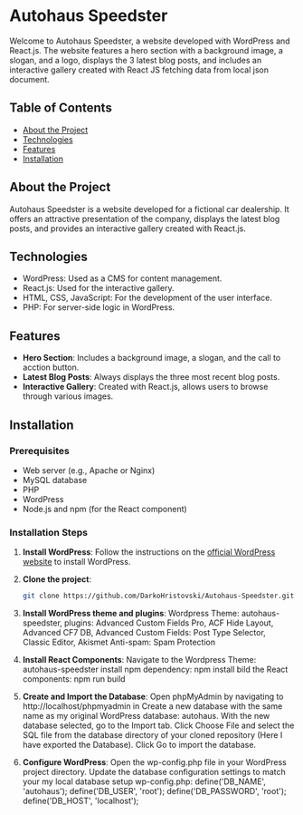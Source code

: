 # Autohaus Speedster

Welcome to Autohaus Speedster, a website developed with WordPress and React.js. The website features a hero section with a background image, a slogan, and a logo, displays the 3 latest blog posts, and includes an interactive gallery created with React JS fetching data from local json document.

## Table of Contents

- [About the Project](#about-the-project)
- [Technologies](#technologies)
- [Features](#features)
- [Installation](#installation)


## About the Project

Autohaus Speedster is a website developed for a fictional car dealership. It offers an attractive presentation of the company, displays the latest blog posts, and provides an interactive gallery created with React.js.

## Technologies

- WordPress: Used as a CMS for content management.
- React.js: Used for the interactive gallery.
- HTML, CSS, JavaScript: For the development of the user interface.
- PHP: For server-side logic in WordPress.

## Features

- **Hero Section**: Includes a background image, a slogan, and the call to acction button.
- **Latest Blog Posts**: Always displays the three most recent blog posts.
- **Interactive Gallery**: Created with React.js, allows users to browse through various images.

## Installation

### Prerequisites

- Web server (e.g., Apache or Nginx)
- MySQL database
- PHP
- WordPress
- Node.js and npm (for the React component)

### Installation Steps

1. **Install WordPress**: Follow the instructions on the [official WordPress website](https://wordpress.org) to install WordPress.

2. **Clone the project**:
   ```sh
   git clone https://github.com/DarkoHristovski/Autohaus-Speedster.git

3. **Install WordPress theme and plugins**:
   Wordpress Theme: autohaus-speedster,
   plugins:   Advanced Custom Fields Pro, ACF Hide Layout, Advanced CF7 DB, Advanced Custom Fields: Post Type Selector, Classic Editor, Akismet Anti-spam: Spam Protection

4. **Install React Components**:
   Navigate to the Wordpress Theme: autohaus-speedster
   install npm dependency: npm install
   bild the React components: npm run build

5. **Create and Import the Database**:
   Open phpMyAdmin by navigating to http://localhost/phpmyadmin in Create a new database with the same name as my original WordPress database: autohaus.
   With the new database selected, go to the Import tab.
   Click Choose File and select the SQL file from the database directory of your cloned repository (Here I have exported the Database).
   Click Go to import the database.

6. **Configure WordPress**:
    Open the wp-config.php file in your WordPress project directory.
    Update the database configuration settings to match your my local database setup 
    wp-config.php:
    define('DB_NAME', 'autohaus');
    define('DB_USER', 'root');
    define('DB_PASSWORD', 'root');
    define('DB_HOST', 'localhost');  